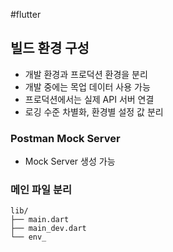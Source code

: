 #flutter 

## 빌드 환경 구성
- 개발 환경과 프로덕션 환경을 분리
- 개발 중에는 목업 데이터 사용 가능
- 프로덕션에서는 실제 API 서버 연결
- 로깅 수준 차별화, 환경별 설정 값 분리

### Postman Mock Server
- Mock Server 생성 가능

### 메인 파일 분리

```
lib/
├── main.dart
├── main_dev.dart
└── env_
```